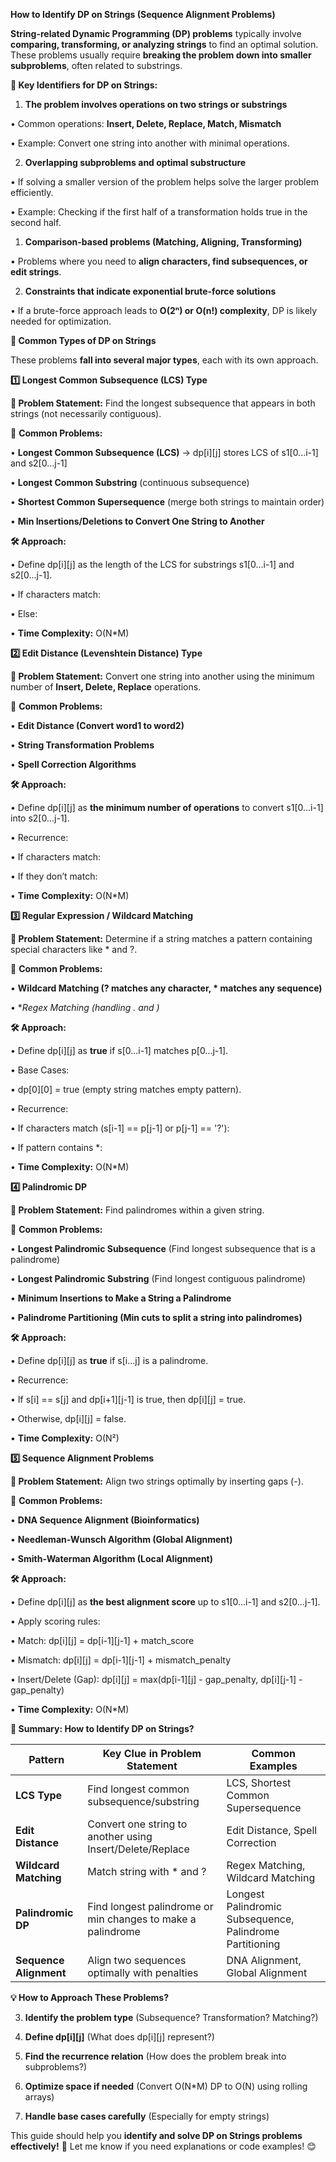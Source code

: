 **How to Identify DP on Strings (Sequence Alignment Problems)**

**String-related Dynamic Programming (DP) problems** typically involve **comparing, transforming, or analyzing strings** to find an optimal solution. These problems usually require **breaking the problem down into smaller subproblems**, often related to substrings.

  

**📌 Key Identifiers for DP on Strings:**

1. **The problem involves operations on two strings or substrings**

• Common operations: **Insert, Delete, Replace, Match, Mismatch**

• Example: Convert one string into another with minimal operations.

2. **Overlapping subproblems and optimal substructure**

• If solving a smaller version of the problem helps solve the larger problem efficiently.

• Example: Checking if the first half of a transformation holds true in the second half.

1. **Comparison-based problems (Matching, Aligning, Transforming)**

• Problems where you need to **align characters, find subsequences, or edit strings**.

2. **Constraints that indicate exponential brute-force solutions**

• If a brute-force approach leads to **O(2ⁿ) or O(n!) complexity**, DP is likely needed for optimization.

**🎯 Common Types of DP on Strings**

  

These problems **fall into several major types**, each with its own approach.

  

**1️⃣ Longest Common Subsequence (LCS) Type**

  

**🔹 Problem Statement:** Find the longest subsequence that appears in both strings (not necessarily contiguous).

📌 **Common Problems:**

• **Longest Common Subsequence (LCS)** → dp[i][j] stores LCS of s1[0...i-1] and s2[0...j-1]

• **Longest Common Substring** (continuous subsequence)

• **Shortest Common Supersequence** (merge both strings to maintain order)

• **Min Insertions/Deletions to Convert One String to Another**

  

**🛠️ Approach:**

• Define dp[i][j] as the length of the LCS for substrings s1[0...i-1] and s2[0...j-1].

• If characters match:

• Else:

• **Time Complexity:** O(N*M)

**2️⃣ Edit Distance (Levenshtein Distance) Type**

  

**🔹 Problem Statement:** Convert one string into another using the minimum number of **Insert, Delete, Replace** operations.

📌 **Common Problems:**

• **Edit Distance (Convert word1 to word2)**

• **String Transformation Problems**

• **Spell Correction Algorithms**

  

**🛠️ Approach:**

• Define dp[i][j] as **the minimum number of operations** to convert s1[0...i-1] into s2[0...j-1].

• Recurrence:

• If characters match:

• If they don’t match:

• **Time Complexity:** O(N*M)

**3️⃣ Regular Expression / Wildcard Matching**

  

**🔹 Problem Statement:** Determine if a string matches a pattern containing special characters like * and ?.

📌 **Common Problems:**

• **Wildcard Matching (? matches any character, * matches any sequence)**

• **Regex Matching (handling . and *)**

  

**🛠️ Approach:**

• Define dp[i][j] as **true** if s[0...i-1] matches p[0...j-1].

• Base Cases:

• dp[0][0] = true (empty string matches empty pattern).

• Recurrence:

• If characters match (s[i-1] == p[j-1] or p[j-1] == '?'):

• If pattern contains *:

• **Time Complexity:** O(N*M)

**4️⃣ Palindromic DP**

  

**🔹 Problem Statement:** Find palindromes within a given string.

📌 **Common Problems:**

• **Longest Palindromic Subsequence** (Find longest subsequence that is a palindrome)

• **Longest Palindromic Substring** (Find longest contiguous palindrome)

• **Minimum Insertions to Make a String a Palindrome**

• **Palindrome Partitioning (Min cuts to split a string into palindromes)**

  

**🛠️ Approach:**

• Define dp[i][j] as **true** if s[i...j] is a palindrome.

• Recurrence:

• If s[i] == s[j] and dp[i+1][j-1] is true, then dp[i][j] = true.

• Otherwise, dp[i][j] = false.

• **Time Complexity:** O(N²)

**5️⃣ Sequence Alignment Problems**

  

**🔹 Problem Statement:** Align two strings optimally by inserting gaps (-).

📌 **Common Problems:**

• **DNA Sequence Alignment (Bioinformatics)**

• **Needleman-Wunsch Algorithm (Global Alignment)**

• **Smith-Waterman Algorithm (Local Alignment)**

  

**🛠️ Approach:**

• Define dp[i][j] as **the best alignment score** up to s1[0...i-1] and s2[0...j-1].

• Apply scoring rules:

• Match: dp[i][j] = dp[i-1][j-1] + match_score

• Mismatch: dp[i][j] = dp[i-1][j-1] + mismatch_penalty

• Insert/Delete (Gap): dp[i][j] = max(dp[i-1][j] - gap_penalty, dp[i][j-1] - gap_penalty)

• **Time Complexity:** O(N*M)

**📝 Summary: How to Identify DP on Strings?**

|**Pattern**|**Key Clue in Problem Statement**|**Common Examples**|
|---|---|---|
|**LCS Type**|Find longest common subsequence/substring|LCS, Shortest Common Supersequence|
|**Edit Distance**|Convert one string to another using Insert/Delete/Replace|Edit Distance, Spell Correction|
|**Wildcard Matching**|Match string with * and ?|Regex Matching, Wildcard Matching|
|**Palindromic DP**|Find longest palindrome or min changes to make a palindrome|Longest Palindromic Subsequence, Palindrome Partitioning|
|**Sequence Alignment**|Align two sequences optimally with penalties|DNA Alignment, Global Alignment|

**💡 How to Approach These Problems?**

3. **Identify the problem type** (Subsequence? Transformation? Matching?)

4. **Define dp[i][j]** (What does dp[i][j] represent?)

5. **Find the recurrence relation** (How does the problem break into subproblems?)

6. **Optimize space if needed** (Convert O(N*M) DP to O(N) using rolling arrays)

7. **Handle base cases carefully** (Especially for empty strings)

This guide should help you **identify and solve DP on Strings problems effectively!** 🚀 Let me know if you need explanations or code examples! 😊